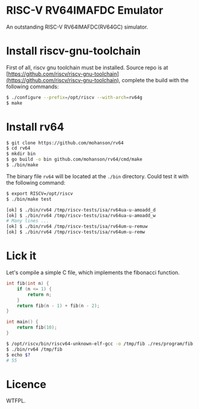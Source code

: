# RISC-V RV64IMAFDC Emulator

An outstanding RISC-V RV64IMAFDC(RV64GC) simulator.

# Install riscv-gnu-toolchain

First of all, riscv gnu toolchain must be installed. Source repo is at [https://github.com/riscv/riscv-gnu-toolchain](https://github.com/riscv/riscv-gnu-toolchain), complete the build with the following commands:

```sh
$ ./configure --prefix=/opt/riscv --with-arch=rv64g
$ make
```

# Install rv64

```sh
$ git clone https://github.com/mohanson/rv64
$ cd rv64
$ mkdir bin
$ go build -o bin github.com/mohanson/rv64/cmd/make
$ ./bin/make
```

The binary file `rv64` will be located at the `./bin` directory. Could test it with the following command:

```sh
$ export RISCV=/opt/riscv
$ ./bin/make test

[ok] $ ./bin/rv64 /tmp/riscv-tests/isa/rv64ua-u-amoadd_d
[ok] $ ./bin/rv64 /tmp/riscv-tests/isa/rv64ua-u-amoadd_w
# Many lines ...
[ok] $ ./bin/rv64 /tmp/riscv-tests/isa/rv64um-u-remuw
[ok] $ ./bin/rv64 /tmp/riscv-tests/isa/rv64um-u-remw
```

# Lick it

Let's compile a simple C file, which implements the fibonacci function.

```c
int fib(int n) {
    if (n <= 1) {
        return n;
    }
    return fib(n - 1) + fib(n - 2);
}

int main() {
    return fib(10);
}
```

```sh
$ /opt/riscv/bin/riscv64-unknown-elf-gcc -o /tmp/fib ./res/program/fib.c
$ ./bin/rv64 /tmp/fib
$ echo $?
# 55
```

# Licence

WTFPL.

